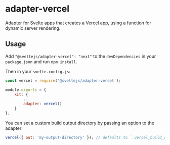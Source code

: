 # adapter-vercel

Adapter for Svelte apps that creates a Vercel app, using a function for dynamic server rendering.

## Usage

Add `"@sveltejs/adapter-vercel": "next"` to the `devDependencies` in your `package.json` and run `npm install`.

Then in your `svelte.config.js`:

```js
const vercel = require('@sveltejs/adapter-vercel');

module.exports = {
	kit: {
		...
		adapter: vercel()
	}
};
```

You can set a custom build output directory by passing an option to the adapter:

```js
vercel({ out: 'my-output-directory' }); // defaults to `.vercel_build_output`
```
